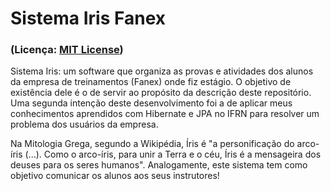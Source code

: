 # Sistema Iris Fanex
<h3>(Licença: <a href="LICENSE">MIT License</a>)</h3>

Sistema Iris: um software que organiza as provas e atividades dos alunos da empresa de treinamentos (Fanex) onde fiz estágio.
O objetivo de existência dele é o de servir ao propósito da descrição deste repositório. Uma segunda intenção deste desenvolvimento foi a de aplicar meus conhecimentos aprendidos com Hibernate e JPA no IFRN para resolver um problema dos usuários da empresa.

Na Mitologia Grega, segundo a Wikipédia, Íris é "a personificação do arco-íris (...). Como o 
arco-íris, para unir a Terra e o céu, Íris é a mensageira dos deuses para os seres humanos". 
Analogamente, este sistema tem como objetivo comunicar os alunos aos seus instrutores!
